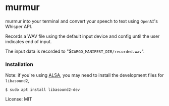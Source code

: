 # murmur

murmur into your terminal and convert your speech to text using `OpenAI`'s
Whisper API.

Records a WAV file using the default input device and config until the user
indicates end of input.

The input data is recorded to "$`CARGO_MANIFEST_DIR/recorded.wav`".

### Installation

Note: if you're using [ALSA](https://www.alsa-project.org/wiki/Main_Page),
you may need to install the development files for `libasound2`,

```console
$ sudo apt install libasound2-dev
```

License: MIT
